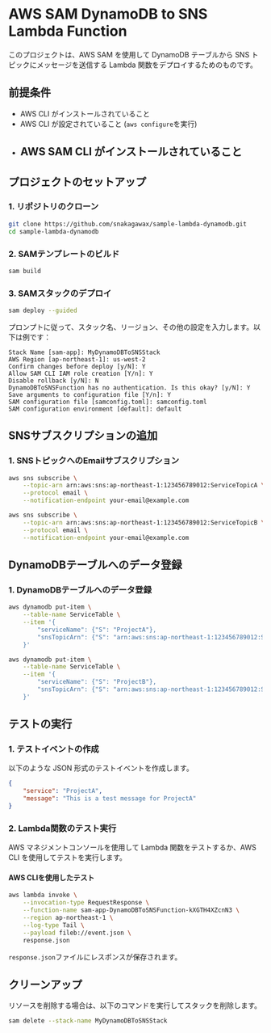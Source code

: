 # AWS SAM DynamoDB to SNS Lambda Function

このプロジェクトは、AWS SAM を使用して DynamoDB テーブルから SNS トピックにメッセージを送信する Lambda 関数をデプロイするためのものです。

## 前提条件

- AWS CLI がインストールされていること
- AWS CLI が設定されていること (`aws configure`を実行)
- AWS SAM CLI がインストールされていること
    - 

## プロジェクトのセットアップ

### 1. リポジトリのクローン

```sh
git clone https://github.com/snakagawax/sample-lambda-dynamodb.git
cd sample-lambda-dynamodb
```

### 2. SAMテンプレートのビルド

```sh
sam build
```

### 3. SAMスタックのデプロイ

```sh
sam deploy --guided
```

プロンプトに従って、スタック名、リージョン、その他の設定を入力します。以下は例です：

```plaintext
Stack Name [sam-app]: MyDynamoDBToSNSStack
AWS Region [ap-northeast-1]: us-west-2
Confirm changes before deploy [y/N]: Y
Allow SAM CLI IAM role creation [Y/n]: Y
Disable rollback [y/N]: N
DynamoDBToSNSFunction has no authentication. Is this okay? [y/N]: Y
Save arguments to configuration file [Y/n]: Y
SAM configuration file [samconfig.toml]: samconfig.toml
SAM configuration environment [default]: default
```

## SNSサブスクリプションの追加

### 1. SNSトピックへのEmailサブスクリプション

```sh
aws sns subscribe \
    --topic-arn arn:aws:sns:ap-northeast-1:123456789012:ServiceTopicA \
    --protocol email \
    --notification-endpoint your-email@example.com

aws sns subscribe \
    --topic-arn arn:aws:sns:ap-northeast-1:123456789012:ServiceTopicB \
    --protocol email \
    --notification-endpoint your-email@example.com
```

## DynamoDBテーブルへのデータ登録

### 1. DynamoDBテーブルへのデータ登録

```sh
aws dynamodb put-item \
    --table-name ServiceTable \
    --item '{
        "serviceName": {"S": "ProjectA"},
        "snsTopicArn": {"S": "arn:aws:sns:ap-northeast-1:123456789012:ServiceTopicA"}
    }'

aws dynamodb put-item \
    --table-name ServiceTable \
    --item '{
        "serviceName": {"S": "ProjectB"},
        "snsTopicArn": {"S": "arn:aws:sns:ap-northeast-1:123456789012:ServiceTopicB"}
    }'
```

## テストの実行

### 1. テストイベントの作成

以下のような JSON 形式のテストイベントを作成します。

```json
{
    "service": "ProjectA",
    "message": "This is a test message for ProjectA"
}
```

### 2. Lambda関数のテスト実行

AWS マネジメントコンソールを使用して Lambda 関数をテストするか、AWS CLI を使用してテストを実行します。

#### AWS CLIを使用したテスト

```sh
aws lambda invoke \
    --invocation-type RequestResponse \
    --function-name sam-app-DynamoDBToSNSFunction-kXGTH4XZcnN3 \
    --region ap-northeast-1 \
    --log-type Tail \
    --payload fileb://event.json \
    response.json
```

`response.json`ファイルにレスポンスが保存されます。

## クリーンアップ

リソースを削除する場合は、以下のコマンドを実行してスタックを削除します。

```sh
sam delete --stack-name MyDynamoDBToSNSStack
```
